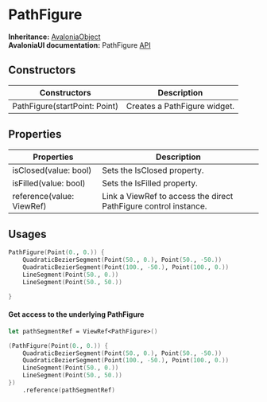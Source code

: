 # PathFigure

**Inheritance:** [AvaloniaObject](https://reference.avaloniaui.net/api/Avalonia/AvaloniaObject/)\
**AvaloniaUI documentation:** PathFigure [API](https://reference.avaloniaui.net/api/Avalonia.Media/PathFigure/)

## Constructors

| Constructors                  | Description                  |
| ----------------------------- | ---------------------------- |
| PathFigure(startPoint: Point) | Creates a PathFigure widget. |

## Properties

| Properties                | Description                                                      |
| ------------------------- | ---------------------------------------------------------------- |
| isClosed(value: bool)     | Sets the IsClosed property.                                      |
| isFilled(value: bool)     | Sets the IsFilled property.                                      |
| reference(value: ViewRef) | Link a ViewRef to access the direct PathFigure control instance. |

## Usages

```fsharp
PathFigure(Point(0., 0.)) {
    QuadraticBezierSegment(Point(50., 0.), Point(50., -50.))
    QuadraticBezierSegment(Point(100., -50.), Point(100., 0.))
    LineSegment(Point(50., 0.))
    LineSegment(Point(50., 50.))

}
```

#### Get access to the underlying PathFigure

```fsharp
let pathSegmentRef = ViewRef<PathFigure>()

(PathFigure(Point(0., 0.)) {
    QuadraticBezierSegment(Point(50., 0.), Point(50., -50.))
    QuadraticBezierSegment(Point(100., -50.), Point(100., 0.))
    LineSegment(Point(50., 0.))
    LineSegment(Point(50., 50.))
})
    .reference(pathSegmentRef)
```
